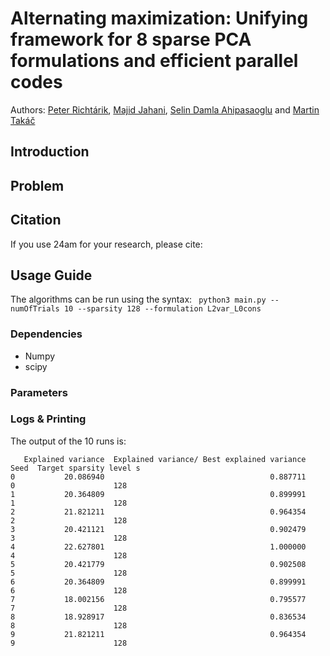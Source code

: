 # Alternating maximization: Unifying framework for 8 sparse PCA formulations and efficient parallel codes

Authors: [Peter Richtárik](https://richtarik.org/), [Majid Jahani](http://coral.ise.lehigh.edu/maj316/), [Selin Damla Ahipasaoglu](https://esd.sutd.edu.sg/people/faculty/selin-damla-ahipasaoglu) and [Martin Takáč](http://mtakac.com/)


## Introduction



## Problem


## Citation
If you use 24am for your research, please cite:



## Usage Guide
The algorithms can be run using the syntax: ``` python3 main.py --numOfTrials 10 --sparsity 128 --formulation L2var_L0cons```


### Dependencies
* Numpy
* scipy

### Parameters



### Logs & Printing


The output of the 10 runs is:
```
   Explained variance  Explained variance/ Best explained variance  Seed  Target sparsity level s
0           20.086940                                     0.887711     0                      128
1           20.364809                                     0.899991     1                      128
2           21.821211                                     0.964354     2                      128
3           20.421121                                     0.902479     3                      128
4           22.627801                                     1.000000     4                      128
5           20.421779                                     0.902508     5                      128
6           20.364809                                     0.899991     6                      128
7           18.002156                                     0.795577     7                      128
8           18.928917                                     0.836534     8                      128
9           21.821211                                     0.964354     9                      128
```
 
